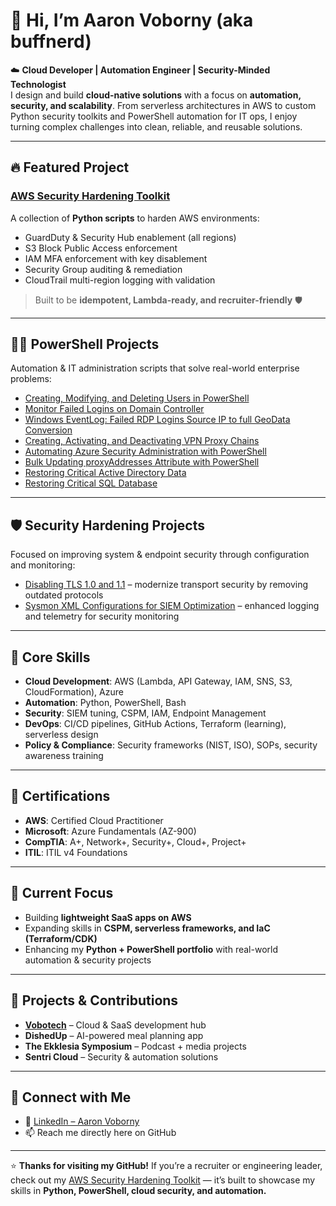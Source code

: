 # 👋 Hi, I’m Aaron Voborny (aka **buffnerd**)

☁️ **Cloud Developer | Automation Engineer | Security-Minded Technologist**  
I design and build **cloud-native solutions** with a focus on **automation, security, and scalability**. From serverless architectures in AWS to custom Python security toolkits and PowerShell automation for IT ops, I enjoy turning complex challenges into clean, reliable, and reusable solutions.

---

## 🔥 Featured Project
### [AWS Security Hardening Toolkit](https://github.com/buffnerd/AWS-Security-Hardening)
A collection of **Python scripts** to harden AWS environments:
- GuardDuty & Security Hub enablement (all regions)  
- S3 Block Public Access enforcement  
- IAM MFA enforcement with key disablement  
- Security Group auditing & remediation  
- CloudTrail multi-region logging with validation  

> Built to be **idempotent, Lambda-ready, and recruiter-friendly** 🛡️

---

## 👨‍💻 PowerShell Projects
Automation & IT administration scripts that solve real-world enterprise problems:  

- [Creating, Modifying, and Deleting Users in PowerShell](https://www.github.com/buffnerd/Basic-Powershell-Administration)  
- [Monitor Failed Logins on Domain Controller](https://github.com/buffnerd/Monitor-Failed-Logins/tree/main)  
- [Windows EventLog: Failed RDP Logins Source IP to full GeoData Conversion](https://github.com/buffnerd/Sentinel-Lab)  
- [Creating, Activating, and Deactivating VPN Proxy Chains](https://github.com/buffnerd/VPN-Proxy-Chains-In-Powershell)  
- [Automating Azure Security Administration with PowerShell](https://github.com/buffnerd/Azure-PowerShell-Scripts)  
- [Bulk Updating proxyAddresses Attribute with PowerShell](https://github.com/buffnerd/Bulk-Updating-Proxy-Address-Attributes)  
- [Restoring Critical Active Directory Data](https://github.com/buffnerd/Restore-AD)  
- [Restoring Critical SQL Database](https://github.com/buffnerd/Restore-SQL)  

---

## 🛡️ Security Hardening Projects
Focused on improving system & endpoint security through configuration and monitoring:  

- [Disabling TLS 1.0 and 1.1](https://github.com/buffnerd/SSL-TLS-disable) – modernize transport security by removing outdated protocols  
- [Sysmon XML Configurations for SIEM Optimization](https://github.com/buffnerd/Sysmon-XML-Configurations) – enhanced logging and telemetry for security monitoring  

---

## 🔧 Core Skills
- **Cloud Development**: AWS (Lambda, API Gateway, IAM, SNS, S3, CloudFormation), Azure  
- **Automation**: Python, PowerShell, Bash  
- **Security**: SIEM tuning, CSPM, IAM, Endpoint Management  
- **DevOps**: CI/CD pipelines, GitHub Actions, Terraform (learning), serverless design  
- **Policy & Compliance**: Security frameworks (NIST, ISO), SOPs, security awareness training  

---

## 📜 Certifications
- **AWS**: Certified Cloud Practitioner  
- **Microsoft**: Azure Fundamentals (AZ-900)  
- **CompTIA**: A+, Network+, Security+, Cloud+, Project+  
- **ITIL**: ITIL v4 Foundations  

---

## 🚀 Current Focus
- Building **lightweight SaaS apps on AWS**  
- Expanding skills in **CSPM, serverless frameworks, and IaC (Terraform/CDK)**  
- Enhancing my **Python + PowerShell portfolio** with real-world automation & security projects  

---

## 🤝 Projects & Contributions
- **[Vobotech](https://vobo.tech)** – Cloud & SaaS development hub  
- **DishedUp** – AI-powered meal planning app  
- **The Ekklesia Symposium** – Podcast + media projects  
- **Sentri Cloud** – Security & automation solutions  

---

## 🤳 Connect with Me
- 💼 [LinkedIn – Aaron Voborny](https://www.linkedin.com/in/aaronvoborny)  
- 📫 Reach me directly here on GitHub  

---

⭐ **Thanks for visiting my GitHub!** If you’re a recruiter or engineering leader, check out my [AWS Security Hardening Toolkit](https://github.com/buffnerd/AWS-Security-Hardening) — it’s built to showcase my skills in **Python, PowerShell, cloud security, and automation.**

<!---
buffnerd/buffnerd is a ✨ special ✨ repository because its `README.md` (this file) appears on your GitHub profile.
You can click the Preview link to take a look at your changes.
--->
